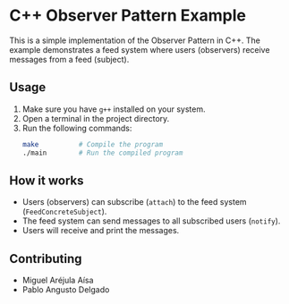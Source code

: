 # C++ Observer Pattern Example

This is a simple implementation of the Observer Pattern in C++. The example demonstrates a feed system where users (observers) receive messages from a feed (subject).



## Usage

1. Make sure you have `g++` installed on your system.
2. Open a terminal in the project directory.
3. Run the following commands:
    ```bash
    make          # Compile the program
    ./main        # Run the compiled program
    ```

## How it works

- Users (observers) can subscribe (`attach`) to the feed system (`FeedConcreteSubject`).
- The feed system can send messages to all subscribed users (`notify`).
- Users will receive and print the messages.

## Contributing
- Miguel Aréjula Aísa
- Pablo Angusto Delgado
